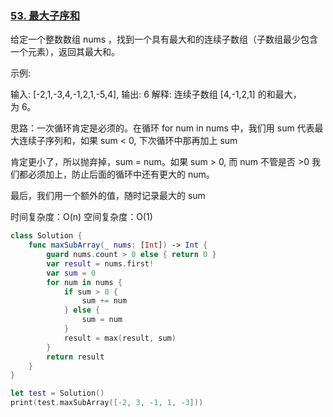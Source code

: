 ### [53. 最大子序和](https://leetcode-cn.com/problems/maximum-subarray/submissions/)

给定一个整数数组 nums ，找到一个具有最大和的连续子数组（子数组最少包含一个元素），返回其最大和。
 
示例:
 
输入: [-2,1,-3,4,-1,2,1,-5,4],
输出: 6
解释: 连续子数组 [4,-1,2,1] 的和最大，为 6。
 
思路：一次循环肯定是必须的。在循环 for num in nums 中，我们用 sum 代表最大连续子序列和，如果 sum < 0, 下次循环中那再加上 sum 

肯定更小了，所以抛弃掉，sum = num。如果 sum > 0, 而 num 不管是否 >0 我们都必须加上，防止后面的循环中还有更大的 num。

最后，我们用一个额外的值，随时记录最大的 sum
 
时间复杂度：O(n)
空间复杂度：O(1)


```swift
class Solution {
    func maxSubArray(_ nums: [Int]) -> Int {
        guard nums.count > 0 else { return 0 }
        var result = nums.first!
        var sum = 0
        for num in nums {
            if sum > 0 {
                sum += num
            } else {
                sum = num
            }
            result = max(result, sum)
        }
        return result
    }
}

let test = Solution()
print(test.maxSubArray([-2, 3, -1, 1, -3])) 

```

